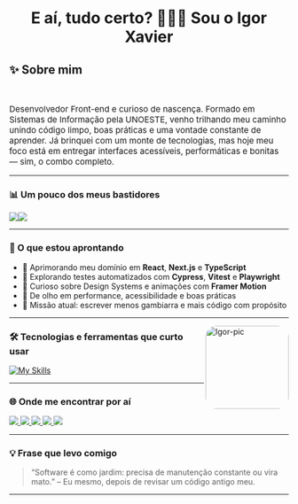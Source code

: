 <h1 align="center">E aí, tudo certo? 👨🏻‍💻 Sou o Igor Xavier</h1>

## ✨ Sobre mim

<div style="display: inline_block"><br>
  <p align="left" style="font-size: 15px;">
    Desenvolvedor Front-end e curioso de nascença. Formado em Sistemas de Informação pela UNOESTE, venho trilhando meu caminho unindo código limpo, boas práticas e uma vontade constante de aprender. Já brinquei com um monte de tecnologias, mas hoje meu foco está em entregar interfaces acessíveis, performáticas e bonitas — sim, o combo completo.
  </p>
</div>

---

### 📊 Um pouco dos meus bastidores

<div align="center" style="display: flex; flex-wrap: nowrap; align-items: center; ">
  <img
    src="https://github-stats-two-nu.vercel.app/api/top-langs/?username=igorxaviers&layout=compact&title_color=f0f0f0&icon_color=00ffb2&text_color=a7a7a7&bg_color=121212&border_color=108461"
  />
  <img
    src="https://github-stats-two-nu.vercel.app/api?username=igorxaviers&show_icons=true&title_color=f0f0f0&icon_color=00ffb2&text_color=a7a7a7&bg_color=121212&border_color=108461"
  />
</div>



---

### 🔎 O que estou aprontando

- 🚀 Aprimorando meu domínio em **React**, **Next.js** e **TypeScript**
- 🧪 Explorando testes automatizados com **Cypress**, **Vitest** e **Playwright**
- 🎨 Curioso sobre Design Systems e animações com **Framer Motion**
- 🧠 De olho em performance, acessibilidade e boas práticas
- 🎯 Missão atual: escrever menos gambiarra e mais código com propósito

---

<img align="right" alt="Igor-pic" height="150" style="border-radius:20px;" src="https://avatars.githubusercontent.com/u/99109040?v=4">

### 🛠️ Tecnologias e ferramentas que curto usar

[![My Skills](https://skillicons.dev/icons?i=react,next,ts,js,vue,html,css,scss,nodejs,prisma,mysql,mongodb,git,github,cypress,figma,docker,linux,vercel&perline=10)](https://skillicons.dev)

---

### 🌐 Onde me encontrar por aí

<div> 
  <a href="https://instagram.com/igorxavi_" target="_blank">
    <img src="https://img.shields.io/badge/-Instagram-%23E4405F?style=for-the-badge&logo=instagram&logoColor=white">
  </a>
  <a href="https://www.linkedin.com/in/igorxavierdasilva" target="_blank">
    <img src="https://img.shields.io/badge/-LinkedIn-%230077B5?style=for-the-badge&logo=linkedin&logoColor=white">
  </a>
  <a href="https://dev.to/igorxaviers" target="_blank">
    <img src="https://img.shields.io/badge/-Dev.to-0A0A0A?style=for-the-badge&logo=devdotto&logoColor=white">
  </a>
  <a href="mailto:igorxavier.ixds@gmail.com">
    <img src="https://img.shields.io/badge/-Gmail-%23333?style=for-the-badge&logo=gmail&logoColor=white">
  </a>
  <a href="https://stackoverflow.com/users/19383759" target="_blank">
    <img src="https://img.shields.io/badge/-StackOverflow-F48024?style=for-the-badge&logo=stackoverflow&logoColor=white">
  </a>
</div>

---

### 💡 Frase que levo comigo

> “Software é como jardim: precisa de manutenção constante ou vira mato.” – Eu mesmo, depois de revisar um código antigo meu.

---
